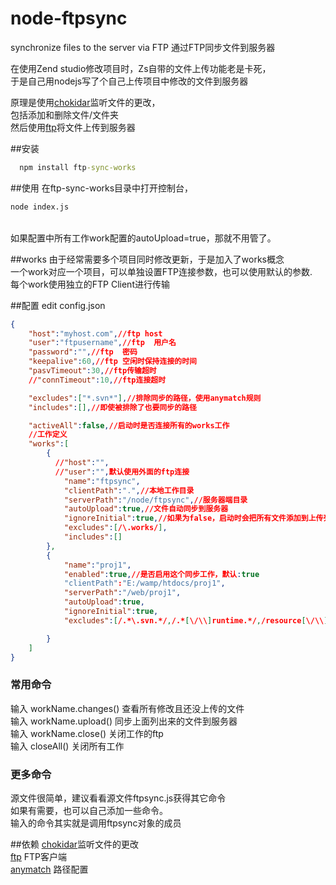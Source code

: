 # node-ftpsync
synchronize files to the server via FTP
通过FTP同步文件到服务器

  在使用Zend studio修改项目时，Zs自带的文件上传功能老是卡死，<br>
  于是自己用nodejs写了个自己上传项目中修改的文件到服务器<br>



  原理是使用[chokidar](https://github.com/paulmillr/chokidar)监听文件的更改，<br>
  包括添加和删除文件/文件夹<br>
  然后使用[ftp](https://github.com/mscdex/node-ftp)将文件上传到服务器

##安装
```cmd
  npm install ftp-sync-works
```

##使用
在ftp-sync-works目录中打开控制台，<br>
```cmd
node index.js
```
  <br>
  如果配置中所有工作work配置的autoUpload=true，那就不用管了。<br>

##works
  由于经常需要多个项目同时修改更新，于是加入了works概念<br>
  一个work对应一个项目，可以单独设置FTP连接参数，也可以使用默认的参数.<br>
  每个work使用独立的FTP Client进行传输

##配置
edit config.json
```json
{
	"host":"myhost.com",//ftp host
	"user":"ftpusername",//ftp  用户名
	"password":"",//ftp  密码
	"keepalive":60,//ftp 空闲时保持连接的时间
	"pasvTimeout":30,//ftp传输超时
	//"connTimeout":10,//ftp连接超时

	"excludes":["*.svn*"],//排除同步的路径，使用anymatch规则
	"includes":[],//即使被排除了也要同步的路径

	"activeAll":false,//启动时是否连接所有的works工作
	//工作定义
	"works":[
		{
		  //"host":"",
		  //"user":"",默认使用外面的ftp连接
			"name":"ftpsync",
			"clientPath":".",//本地工作目录
			"serverPath":"/node/ftpsync",//服务器端目录
			"autoUpload":true,//文件自动同步到服务器
			"ignoreInitial":true,//如果为false，启动时会把所有文件添加到上传列表，如果autoUpload也为true，则第一次启动时会上传工作目录的所有文件
			"excludes":[/\.works/],
			"includes":[]
		},
		{
			"name":"proj1",
			"enabled":true,//是否启用这个同步工作，默认:true
			"clientPath":"E:/wamp/htdocs/proj1",
			"serverPath":"/web/proj1",
			"autoUpload":true,
			"ignoreInitial":true,
			"excludes":[/.*\.svn.*/,/.*[\/\\]runtime.*/,/resource[\/\\]uploads.*/]

		}
	]	
}
```

### 常用命令
  输入 workName.changes() 查看所有修改且还没上传的文件<br>
  输入 workName.upload() 同步上面列出来的文件到服务器<br>
  输入 workName.close() 关闭工作的ftp<br>
  输入 closeAll() 关闭所有工作<br>
### 更多命令
  源文件很简单，建议看看源文件ftpsync.js获得其它命令<br>
  如果有需要，也可以自己添加一些命令。<br>
  输入的命令其实就是调用ftpsync对象的成员<br>

##依赖
[chokidar](https://github.com/paulmillr/chokidar)监听文件的更改<br>
[ftp](https://github.com/mscdex/node-ftp) FTP客户端<br>
[anymatch](https://github.com/es128/anymatch) 路径配置<br>


